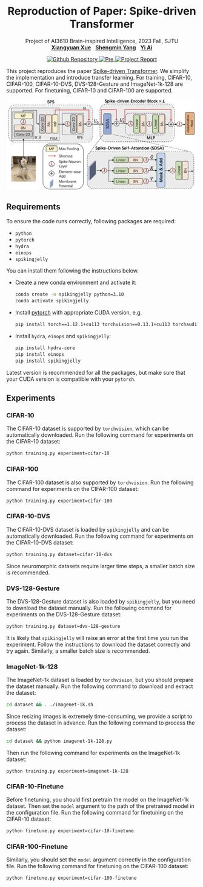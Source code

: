 <h1 align="center">
Reproduction of Paper: Spike-driven Transformer
</h1>
<p align="center">
    Project of AI3610 Brain-inspired Intelligence, 2023 Fall, SJTU
    <br />
    <a href="https://github.com/xxyQwQ"><strong>Xiangyuan Xue</strong></a>
    &nbsp;
    <a href="https://github.com/YsmmsY"><strong>Shengmin Yang</strong></a>
    &nbsp;
    <a href="https://github.com/Ark-ike"><strong>Yi Ai</strong></a>
    <br />
</p>
<p align="center">
    <a href="https://github.com/Ark-ike/spike-driven-transformer"> <img alt="Github Repository" src="https://img.shields.io/badge/Github-Repository-blue?logo=github&logoColor=blue"> </a>
    <a href="assets/slides.pdf"> <img alt="Pre" src="https://img.shields.io/badge/Presentation-Slides-green?logo=googlenews&logoColor=green"> </a>
    <a href='assets/report.pdf'> <img src='https://img.shields.io/badge/Project_-Report-red?style=flat&logo=googlescholar&logoColor=red' alt='Project Report'> </a>
</p>

This project reproduces the paper [Spike-driven Transformer](https://arxiv.org/abs/2307.01694). We simplify the implementation and introduce transfer learning. For training, CIFAR-10, CIFAR-100, CIFAR-10-DVS, DVS-128-Gesture and ImageNet-1k-128 are supported. For finetuning, CIFAR-10 and CIFAR-100 are supported.

![teaser](assets/teaser.png)

## Requirements

To ensure the code runs correctly, following packages are required:

* `python`
* `pytorch`
* `hydra`
* `einops`
* `spikingjelly`

You can install them following the instructions below.

* Create a new conda environment and activate it:
  
    ```bash
    conda create -n spikingjelly python=3.10
    conda activate spikingjelly
    ```

* Install [pytorch](https://pytorch.org/get-started/previous-versions/) with appropriate CUDA version, e.g.
  
    ```bash
    pip install torch==1.12.1+cu113 torchvision==0.13.1+cu113 torchaudio==0.12.1 --extra-index-url https://download.pytorch.org/whl/cu113
    ```

* Install `hydra`, `einops` and `spikingjelly`:
  
    ```bash
    pip install hydra-core
    pip install einops
    pip install spikingjelly
    ```

Latest version is recommended for all the packages, but make sure that your CUDA version is compatible with your `pytorch`.

## Experiments

### CIFAR-10

The CIFAR-10 dataset is supported by `torchvision`, which can be automatically downloaded. Run the following command for experiments on the CIFAR-10 dataset:

```bash
python training.py experiment=cifar-10
```

### CIFAR-100

The CIFAR-100 dataset is also supported by `torchvision`. Run the following command for experiments on the CIFAR-100 dataset:

```bash
python training.py experiment=cifar-100
```

### CIFAR-10-DVS

The CIFAR-10-DVS dataset is loaded by `spikingjelly` and can be automatically downloaded. Run the following command for experiments on the CIFAR-10-DVS dataset:

```bash
python training.py dataset=cifar-10-dvs
```

Since neuromorphic datasets require larger time steps, a smaller batch size is recommended.

### DVS-128-Gesture

The DVS-128-Gesture dataset is also loaded by `spikingjelly`, but you need to download the dataset manually. Run the following command for experiments on the DVS-128-Gesture dataset:

```bash
python training.py dataset=dvs-128-gesture
```

It is likely that `spikingjelly` will raise an error at the first time you run the experiment. Follow the instructions to download the dataset correctly and try again. Similarly, a smaller batch size is recommended.

### ImageNet-1k-128

The ImageNet-1k dataset is loaded by `torchvision`, but you should prepare the dataset manually. Run the following command to download and extract the dataset:

```bash
cd dataset && . ./imagenet-1k.sh
```

Since resizing images is extremely time-consuming, we provide a script to process the dataset in advance. Run the following command to process the dataset:

```bash
cd dataset && python imagenet-1k-128.py
```

Then run the following command for experiments on the ImageNet-1k dataset:

```
python training.py experiment=imagenet-1k-128
```

### CIFAR-10-Finetune

Before finetuning, you should first pretrain the model on the ImageNet-1k dataset. Then set the `model` argument to the path of the pretrained model in the configuration file. Run the following command for finetuning on the CIFAR-10 dataset:

```bash
python finetune.py experiment=cifar-10-finetune
```

### CIFAR-100-Finetune

Similarly, you should set the `model` argument correctly in the configuration file. Run the following command for finetuning on the CIFAR-100 dataset:

```bash
python finetune.py experiment=cifar-100-finetune
```
